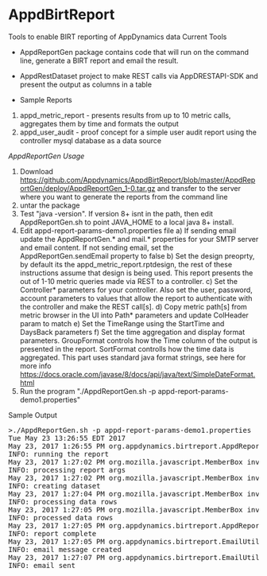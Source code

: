 # AppdBirtReport
Tools to enable BIRT reporting of AppDynamics data
Current Tools
 * AppdReportGen package contains code that will run on the command line,
generate a BIRT report and email the result. 

 * AppdRestDataset project to make REST calls via AppDRESTAPI-SDK and
present the output as columns in a table

 * Sample Reports 
  1) appd_metric_report - presents results from up to 10 metric calls,
aggregates them by time and formats the output
  2) appd_user_audit - proof concept for a simple user audit report using
the controller mysql database as a data source

*AppdReportGen Usage*

1) Download https://github.com/Appdynamics/AppdBirtReport/blob/master/AppdReportGen/deploy/AppdReportGen_1-0.tar.gz and transfer to the server where you want to generate the reports from the command line
2) untar the package
3) Test "java -version". If version 8+ isnt in the path, then edit AppdReportGen.sh to point JAVA_HOME to a local java 8+ install.
4) Edit appd-report-params-demo1.properties file
	a) If sending email update the AppdReportGen.* and mail.* properties for your SMTP server and email content. If not sending email, set the AppdReportGen.sendEmail property to false
	b) Set the design preoprty, by default its the appd_metric_report.rptdesign, the rest of these instructions assume that design is being used. This report presents the out of 1-10 metric queries made via REST to a controller.
	c) Set the Controller* parameters for your controller. Also set the user, password, account parameters to values that allow the report to authenticate with the controller and make the REST call[s].
	d) Copy metric path[s] from metric browser in the UI into Path* parameters and update ColHeader param to match
	e) Set the TimeRange using the StartTime and DaysBack parameters
	f) Set the time aggregation and display format parameters. GroupFormat controls how the Time column of the output is presented in the report. SortFormat controlls how the time data is aggregated. This part uses standard java format strings, see here for more info https://docs.oracle.com/javase/8/docs/api/java/text/SimpleDateFormat.html
5) Run the program "./AppdReportGen.sh -p appd-report-params-demo1.properties"

Sample Output 
<pre>
>./AppdReportGen.sh -p appd-report-params-demo1.properties 
Tue May 23 13:26:55 EDT 2017
May 23, 2017 1:26:55 PM org.appdynamics.birtreport.AppdReportGen runReport
INFO: running the report
May 23, 2017 1:27:02 PM org.mozilla.javascript.MemberBox invoke
INFO: processing report args
May 23, 2017 1:27:02 PM org.mozilla.javascript.MemberBox invoke
INFO: creating dataset
May 23, 2017 1:27:04 PM org.mozilla.javascript.MemberBox invoke
INFO: processing data rows
May 23, 2017 1:27:05 PM org.mozilla.javascript.MemberBox invoke
INFO: processed data rows
May 23, 2017 1:27:05 PM org.appdynamics.birtreport.AppdReportGen runReport
INFO: report complete
May 23, 2017 1:27:05 PM org.appdynamics.birtreport.EmailUtil sendMultiPartEmail
INFO: email message created
May 23, 2017 1:27:07 PM org.appdynamics.birtreport.EmailUtil sendMultiPartEmail
INFO: email sent
</pre>	
